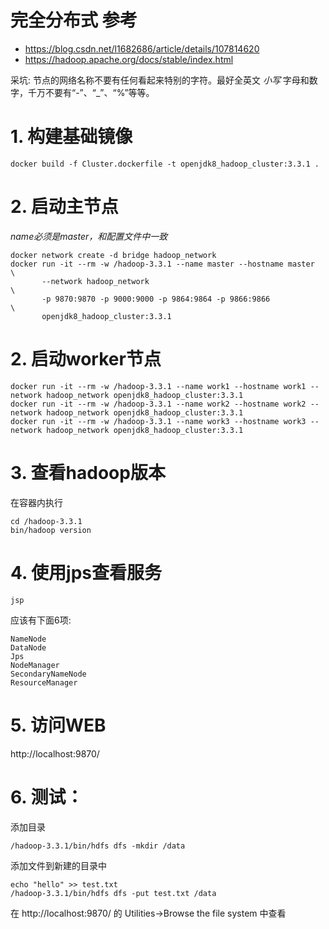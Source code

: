 # 完全分布式 参考
- https://blog.csdn.net/l1682686/article/details/107814620
- https://hadoop.apache.org/docs/stable/index.html

采坑: 节点的网络名称不要有任何看起来特别的字符。最好全英文 *小写* 字母和数字，千万不要有“-”、“_”、“%”等等。


# 1. 构建基础镜像
```
docker build -f Cluster.dockerfile -t openjdk8_hadoop_cluster:3.3.1 .
```

# 2. 启动主节点
*name必须是master，和配置文件中一致*
```
docker network create -d bridge hadoop_network
docker run -it --rm -w /hadoop-3.3.1 --name master --hostname master  \
       --network hadoop_network                                       \
       -p 9870:9870 -p 9000:9000 -p 9864:9864 -p 9866:9866            \
       openjdk8_hadoop_cluster:3.3.1

```


# 2. 启动worker节点
```
docker run -it --rm -w /hadoop-3.3.1 --name work1 --hostname work1 --network hadoop_network openjdk8_hadoop_cluster:3.3.1
docker run -it --rm -w /hadoop-3.3.1 --name work2 --hostname work2 --network hadoop_network openjdk8_hadoop_cluster:3.3.1
docker run -it --rm -w /hadoop-3.3.1 --name work3 --hostname work3 --network hadoop_network openjdk8_hadoop_cluster:3.3.1
```


# 3. 查看hadoop版本
在容器内执行
```
cd /hadoop-3.3.1
bin/hadoop version
```


# 4. 使用jps查看服务
```
jsp
```

应该有下面6项:
```
NameNode
DataNode
Jps
NodeManager
SecondaryNameNode
ResourceManager
```


# 5. 访问WEB
http://localhost:9870/


# 6. 测试：
添加目录
```
/hadoop-3.3.1/bin/hdfs dfs -mkdir /data
```

添加文件到新建的目录中
```
echo "hello" >> test.txt
/hadoop-3.3.1/bin/hdfs dfs -put test.txt /data
```

在 http://localhost:9870/ 的 Utilities->Browse the file system 中查看
